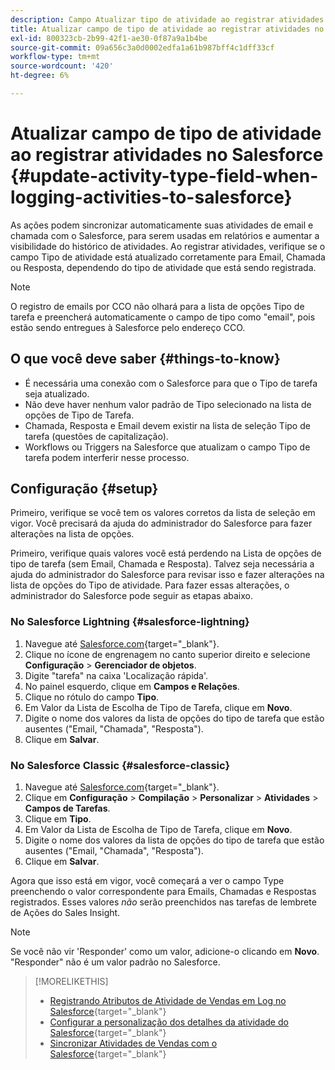 ```yaml
---
description: Campo Atualizar tipo de atividade ao registrar atividades no Salesforce - Documentação do Marketo - Documentação do produto
title: Atualizar campo de tipo de atividade ao registrar atividades no Salesforce
exl-id: 800323cb-2b99-42f1-ae30-0f87a9a1b4be
source-git-commit: 09a656c3a0d0002edfa1a61b987bff4c1dff33cf
workflow-type: tm+mt
source-wordcount: '420'
ht-degree: 6%

---
```


# Atualizar campo de tipo de atividade ao registrar atividades no Salesforce {#update-activity-type-field-when-logging-activities-to-salesforce}

As ações podem sincronizar automaticamente suas atividades de email e chamada com o Salesforce, para serem usadas em relatórios e aumentar a visibilidade do histórico de atividades. Ao registrar atividades, verifique se o campo Tipo de atividade está atualizado corretamente para Email, Chamada ou Resposta, dependendo do tipo de atividade que está sendo registrada.

>[!NOTE]
>
>O registro de emails por CCO não olhará para a lista de opções Tipo de tarefa e preencherá automaticamente o campo de tipo como &quot;email&quot;, pois estão sendo entregues à Salesforce pelo endereço CCO.

## O que você deve saber {#things-to-know}

* É necessária uma conexão com o Salesforce para que o Tipo de tarefa seja atualizado.
* Não deve haver nenhum valor padrão de Tipo selecionado na lista de opções de Tipo de Tarefa.
* Chamada, Resposta e Email devem existir na lista de seleção Tipo de tarefa (questões de capitalização).
* Workflows ou Triggers na Salesforce que atualizam o campo Tipo de tarefa podem interferir nesse processo.

## Configuração {#setup}

Primeiro, verifique se você tem os valores corretos da lista de seleção em vigor. Você precisará da ajuda do administrador do Salesforce para fazer alterações na lista de opções.

Primeiro, verifique quais valores você está perdendo na Lista de opções de tipo de tarefa (sem Email, Chamada e Resposta). Talvez seja necessária a ajuda do administrador do Salesforce para revisar isso e fazer alterações na lista de opções do Tipo de atividade. Para fazer essas alterações, o administrador do Salesforce pode seguir as etapas abaixo.

### No Salesforce Lightning {#salesforce-lightning}

1. Navegue até [Salesforce.com](https://salesforce.com){target="_blank"}.
1. Clique no ícone de engrenagem no canto superior direito e selecione **Configuração** > **Gerenciador de objetos**.
1. Digite &quot;tarefa&quot; na caixa &#39;Localização rápida&#39;.
1. No painel esquerdo, clique em **Campos e Relações**.
1. Clique no rótulo do campo **Tipo**.
1. Em Valor da Lista de Escolha de Tipo de Tarefa, clique em **Novo**.
1. Digite o nome dos valores da lista de opções do tipo de tarefa que estão ausentes (&quot;Email, &quot;Chamada&quot;, &quot;Resposta&quot;).
1. Clique em **Salvar**.

### No Salesforce Classic {#salesforce-classic}

1. Navegue até [Salesforce.com](https://salesforce.com){target="_blank"}.
1. Clique em **Configuração** > **Compilação** > **Personalizar** > **Atividades** > **Campos de Tarefas**.
1. Clique em **Tipo**.
1. Em Valor da Lista de Escolha de Tipo de Tarefa, clique em **Novo**.
1. Digite o nome dos valores da lista de opções do tipo de tarefa que estão ausentes (&quot;Email, &quot;Chamada&quot;, &quot;Resposta&quot;).
1. Clique em **Salvar**.

Agora que isso está em vigor, você começará a ver o campo Type preenchendo o valor correspondente para Emails, Chamadas e Respostas registrados. Esses valores _não_ serão preenchidos nas tarefas de lembrete de Ações do Sales Insight.

>[!NOTE]
>
>Se você não vir &#39;Responder&#39; como um valor, adicione-o clicando em **Novo**. &quot;Responder&quot; não é um valor padrão no Salesforce.

>[!MORELIKETHIS]
>
>* [Registrando Atributos de Atividade de Vendas em Log no Salesforce](/help/marketo/product-docs/marketo-sales-insight/actions/crm/salesforce-package-configuration/logging-sales-activity-attributes-to-salesforce.md){target="_blank"}
>* [Configurar a personalização dos detalhes da atividade do Salesforce](/help/marketo/product-docs/marketo-sales-insight/actions/crm/salesforce-integration/configure-salesforce-activity-detail-customization.md){target="_blank"}
>* [Sincronizar Atividades de Vendas com o Salesforce](/help/marketo/product-docs/marketo-sales-insight/actions/crm/salesforce-integration/sync-sales-activities-to-salesforce.md){target="_blank"}
